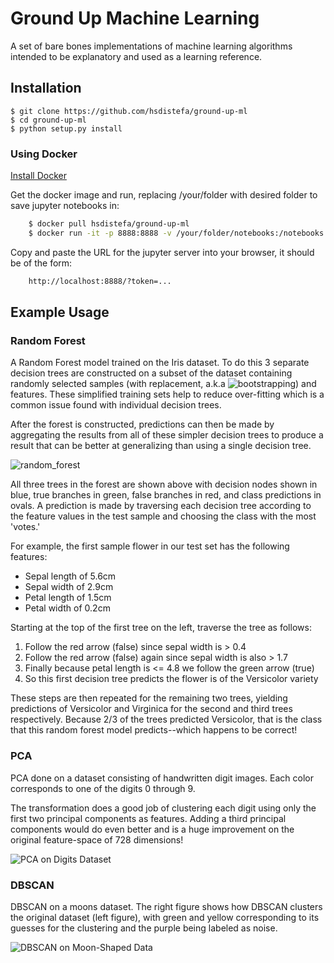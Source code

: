 # Ground Up Machine Learning

A set of bare bones implementations of machine learning algorithms intended to be explanatory and used as a learning reference.

## Installation
    $ git clone https://github.com/hsdistefa/ground-up-ml
    $ cd ground-up-ml
    $ python setup.py install

### Using Docker
[Install Docker](https://docs.docker.com/engine/installation/)

Get the docker image and run, replacing /your/folder with desired folder to save jupyter notebooks in:
``` sh
    $ docker pull hsdistefa/ground-up-ml
    $ docker run -it -p 8888:8888 -v /your/folder/notebooks:/notebooks ground-up-ml
```

Copy and paste the URL for the jupyter server into your browser, it should be of the form:
``` sh
    http://localhost:8888/?token=...
```

## Example Usage

### Random Forest
A Random Forest model trained on the Iris dataset. To do this 3 separate decision trees are constructed on a subset of the dataset containing randomly selected samples (with replacement, a.k.a ![bootstrapping](https://en.wikipedia.org/wiki/Bootstrapping_(statistics))) and features. These simplified training sets help to reduce over-fitting which is a common issue found with individual decision trees.

After the forest is constructed, predictions can then be made by aggregating the results from all of these simpler decision trees to produce a result that can be better at generalizing than using a single decision tree.

![random_forest](https://user-images.githubusercontent.com/5913237/229948117-dad5c190-5fc7-472b-96b3-32a9e617f34a.png)

All three trees in the forest are shown above with decision nodes shown in blue, true branches in green, false branches in red, and class predictions in ovals. A prediction is made by traversing each decision tree according to the feature values in the test sample and choosing the class with the most 'votes.' 

For example, the first sample flower in our test set has the following features:

 - Sepal length of 5.6cm 
 - Sepal width of 2.9cm 
 - Petal length of 1.5cm
 - Petal width of 0.2cm 

Starting at the top of the first tree on the left, traverse the tree as follows:

1) Follow the red arrow (false) since sepal width is > 0.4
2) Follow the red arrow (false) again since sepal width is also > 1.7 
3) Finally because petal length is <= 4.8 we follow the green arrow (true) 
4) So this first decision tree predicts the flower is of the Versicolor variety

These steps are then repeated for the remaining two trees, yielding predictions of Versicolor and Virginica for the second and third trees respectively. Because 2/3 of the trees predicted Versicolor, that is the class that this random forest model predicts--which happens to be correct!

<!-- # TODO: Add Confusion Matrix of Results-->


### PCA
PCA done on a dataset consisting of handwritten digit images. Each color corresponds to one of the digits 0 through 9.

The transformation does a good job of clustering each digit using only the first two principal components as features. Adding a third principal components would do even better and is a huge improvement on the original feature-space of 728 dimensions!

![PCA on Digits Dataset](https://user-images.githubusercontent.com/5913237/31640503-c3f59810-b293-11e7-8d9e-06e7d0e54c61.png)


### DBSCAN
DBSCAN on a moons dataset. The right figure shows how DBSCAN clusters the original dataset (left figure), with green and yellow corresponding to its guesses for the clustering and the purple being labeled as noise.

![DBSCAN on Moon-Shaped Data](https://user-images.githubusercontent.com/5913237/31640535-f8c2dc74-b293-11e7-8803-018a124c2812.png)

